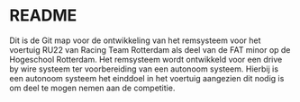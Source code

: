 # README

Dit is de Git map voor de ontwikkeling van het remsysteem voor het voertuig RU22 van Racing Team Rotterdam als deel van de FAT minor op de Hogeschool Rotterdam. Het remsysteem wordt ontwikkeld voor een drive by wire systeem ter voorbereiding van een autonoom systeem. Hierbij is een autonoom systeem het einddoel in het voertuig aangezien dit nodig is om deel te mogen nemen aan de competitie. 

